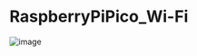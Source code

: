 # RaspberryPiPico_Wi-Fi

![image](https://user-images.githubusercontent.com/87240174/233497146-f0b87cd8-430d-4cc6-8466-b48df76297b2.jpg)
